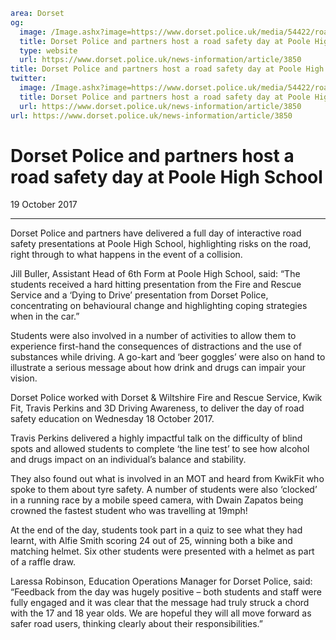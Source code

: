 ```yaml
area: Dorset
og:
  image: /Image.ashx?image=https://www.dorset.police.uk/media/54422/road-safety-day-poole-high-1.png&amp;amp;width=150
  title: Dorset Police and partners host a road safety day at Poole High School
  type: website
  url: https://www.dorset.police.uk/news-information/article/3850
title: Dorset Police and partners host a road safety day at Poole High School |
twitter:
  image: /Image.ashx?image=https://www.dorset.police.uk/media/54422/road-safety-day-poole-high-1.png&amp;amp;width=150
  title: Dorset Police and partners host a road safety day at Poole High School
  url: https://www.dorset.police.uk/news-information/article/3850
url: https://www.dorset.police.uk/news-information/article/3850
```

# Dorset Police and partners host a road safety day at Poole High School

19 October 2017

* * *

Dorset Police and partners have delivered a full day of interactive road safety presentations at Poole High School, highlighting risks on the road, right through to what happens in the event of a collision.

Jill Buller, Assistant Head of 6th Form at Poole High School, said: “The students received a hard hitting presentation from the Fire and Rescue Service and a ‘Dying to Drive’ presentation from Dorset Police, concentrating on behavioural change and highlighting coping strategies when in the car.”

Students were also involved in a number of activities to allow them to experience first-hand the consequences of distractions and the use of substances while driving. A go-kart and ‘beer goggles’ were also on hand to illustrate a serious message about how drink and drugs can impair your vision.

Dorset Police worked with Dorset & Wiltshire Fire and Rescue Service, Kwik Fit, Travis Perkins and 3D Driving Awareness, to deliver the day of road safety education on Wednesday 18 October 2017.

Travis Perkins delivered a highly impactful talk on the difficulty of blind spots and allowed students to complete ‘the line test’ to see how alcohol and drugs impact on an individual’s balance and stability.

They also found out what is involved in an MOT and heard from KwikFit who spoke to them about tyre safety. A number of students were also ‘clocked’ in a running race by a mobile speed camera, with Dwain Zapatos being crowned the fastest student who was travelling at 19mph!

At the end of the day, students took part in a quiz to see what they had learnt, with Alfie Smith scoring 24 out of 25, winning both a bike and matching helmet. Six other students were presented with a helmet as part of a raffle draw.

Laressa Robinson, Education Operations Manager for Dorset Police, said: “Feedback from the day was hugely positive – both students and staff were fully engaged and it was clear that the message had truly struck a chord with the 17 and 18 year olds. We are hopeful they will all move forward as safer road users, thinking clearly about their responsibilities.”
